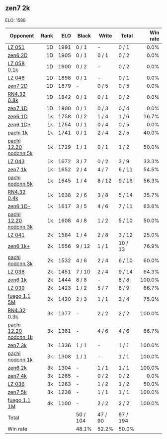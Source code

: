## zen7 2k ##

ELO: 1588

Opponent | Rank | ELO | Black | Write | Total | Win rate
---------|-----:|----:|-------|-------|-------|-------:
[LZ 051](LZ%20051.md) | 1D | 1991 | 0 / 1 | - | 0 / 1 | 0.0%
[zen6 2D](zen6%202D.md) | 1D | 1905 | 0 / 1 | 0 / 1 | 0 / 2 | 0.0%
[LZ 058 0.1k](LZ%20058%200.1k.md) | 1D | 1900 | 0 / 2 | - | 0 / 2 | 0.0%
[LZ 046](LZ%20046.md) | 1D | 1898 | 0 / 1 | - | 0 / 1 | 0.0%
[zen7 2D](zen7%202D.md) | 1D | 1879 | - | 0 / 5 | 0 / 5 | 0.0%
[RN4.32 0.8k](RN4.32%200.8k.md) | 1D | 1842 | 0 / 1 | 0 / 1 | 0 / 2 | 0.0%
[zen7 1D](zen7%201D.md) | 1D | 1800 | 0 / 1 | 0 / 3 | 0 / 4 | 0.0%
[zen6 1D](zen6%201D.md) | 1k | 1758 | 0 / 2 | 1 / 4 | 1 / 6 | 16.7%
[zen6 1D+](zen6%201D+.md) | 1k | 1754 | 0 / 1 | 0 / 4 | 0 / 5 | 0.0%
[pachi 1k](pachi%201k.md) | 1k | 1741 | 0 / 1 | 2 / 4 | 2 / 5 | 40.0%
[pachi 12.20 nodcnn 5k](pachi%2012.20%20nodcnn%205k.md) | 1k | 1729 | 1 / 1 | 0 / 1 | 1 / 2 | 50.0%
[LZ 043](LZ%20043.md) | 1k | 1672 | 3 / 7 | 0 / 2 | 3 / 9 | 33.3%
[zen7 1k](zen7%201k.md) | 1k | 1652 | 2 / 4 | 4 / 7 | 6 / 11 | 54.5%
[pachi nodcnn 5k](pachi%20nodcnn%205k.md) | 1k | 1645 | 1 / 4 | 8 / 12 | 9 / 16 | 56.3%
[RN4.32 0.4k](RN4.32%200.4k.md) | 1k | 1638 | 2 / 6 | 3 / 8 | 5 / 14 | 35.7%
[zen6 1D-](zen6%201D-.md) | 1k | 1617 | 3 / 5 | 4 / 6 | 7 / 11 | 63.6%
[pachi 12.20 nodcnn 3k](pachi%2012.20%20nodcnn%203k.md) | 1k | 1608 | 4 / 8 | 1 / 2 | 5 / 10 | 50.0%
[LZ 041](LZ%20041.md) | 2k | 1584 | 1 / 4 | 2 / 8 | 3 / 12 | 25.0%
[zen6 1k+](zen6%201k+.md) | 2k | 1556 | 9 / 12 | 1 / 1 | 10 / 13 | 76.9%
[pachi nodcnn 3k](pachi%20nodcnn%203k.md) | 2k | 1532 | 4 / 6 | 2 / 4 | 6 / 10 | 60.0%
[LZ 038](LZ%20038.md) | 2k | 1451 | 7 / 10 | 2 / 4 | 9 / 14 | 64.3%
[zen6 1k](zen6%201k.md) | 2k | 1444 | 8 / 8 | - | 8 / 8 | 100.0%
[LZ 039](LZ%20039.md) | 2k | 1423 | 1 / 2 | 5 / 7 | 6 / 9 | 66.7%
[fuego 1.1 5M](fuego%201.1%205M.md) | 2k | 1420 | 2 / 3 | 1 / 1 | 3 / 4 | 75.0%
[RN4.32 0.3k](RN4.32%200.3k.md) | 3k | 1377 | - | 2 / 2 | 2 / 2 | 100.0%
[pachi 12.20 nodcnn 1k](pachi%2012.20%20nodcnn%201k.md) | 3k | 1361 | - | 4 / 6 | 4 / 6 | 66.7%
[zen7 3k](zen7%203k.md) | 3k | 1336 | 1 / 1 | - | 1 / 1 | 100.0%
[pachi nodcnn 1k](pachi%20nodcnn%201k.md) | 3k | 1308 | 1 / 1 | - | 1 / 1 | 100.0%
[zen6 2k](zen6%202k.md) | 3k | 1304 | - | 1 / 1 | 1 / 1 | 100.0%
[zen7 4k](zen7%204k.md) | 3k | 1265 | - | 0 / 2 | 0 / 2 | 0.0%
[LZ 036](LZ%20036.md) | 3k | 1263 | - | 1 / 2 | 1 / 2 | 50.0%
[zen7 5k](zen7%205k.md) | 3k | 1238 | - | 1 / 1 | 1 / 1 | 100.0%
[fuego 1.1 1M](fuego%201.1%201M.md) | 4k | 1100 | - | 2 / 2 | 2 / 2 | 100.0%
Total | | | 50 / 104 | 47 / 90 | 97 / 194 | 
Win rate| | | 48.1% | 52.2% | 50.0% | 
